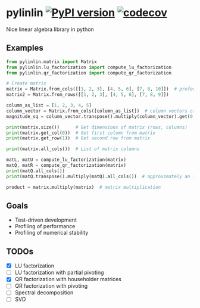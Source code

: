# pylinlin [![PyPI version](https://badge.fury.io/py/pylinlin.svg)](https://badge.fury.io/py/pylinlin) [![codecov](https://codecov.io/gh/owenl131/pylinlin/branch/main/graph/badge.svg)](https://codecov.io/gh/owenl131/pylinlin)

Nice linear algebra library in python

## Examples

```python
from pylinlin.matrix import Matrix
from pylinlin.lu_factorization import compute_lu_factorization
from pylinlin.qr_factorization import compute_qr_factorization

# Create matrix
matrix = Matrix.from_cols([[1, 2, 3], [4, 5, 6], [7, 8, 10]])  # preferred way to initialize a matrix
matrix2 = Matrix.from_rows([[1, 2, 3], [4, 5, 6], [7, 8, 9]])

column_as_list = [1, 2, 3, 4, 5]
column_vector = Matrix.from_cols([column_as_list])  # column vectors can be represented as matrices
magnitude_sq = column_vector.transpose().multiply(column_vector).get(0, 0)  # 55

print(matrix.size())      # Get dimensions of matrix (rows, columns)
print(matrix.get_col(0))  # Get first column from matrix
print(matrix.get_row(1))  # Get second row from matrix

print(matrix.all_cols())  # List of matrix columns

matL, matU = compute_lu_factorization(matrix)
matQ, matR = compute_qr_factorization(matrix)
print(matQ.all_cols())
print(matQ.transpose().multiply(matQ).all_cols())  # approximately an identity matrix

product = matrix.multiply(matrix)  # matrix multiplication
```

## Goals

- Test-driven development
- Profiling of performance
- Profiling of numerical stability

## TODOs

- [x] LU factorization
- [ ] LU factorization with partial pivoting
- [x] QR factorization with householder matrices
- [ ] QR factorization with pivoting
- [ ] Spectral decomposition
- [ ] SVD
